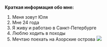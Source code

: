 **Краткая информация обо мне:**
1. Меня зовут Юля
2. Мне 24 года
3. Я живу и работаю в Санкт-Петербурге
4. Люблю ходить в походы
5. Мечтаю поехать на Азорские острова
![](15756372676023219585_1200x630.jpg)